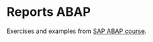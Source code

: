 # Reports ABAP

Exercises and examples from
[SAP ABAP course](https://www.udemy.com/sap-abap-iniciacion-a-la-programacion).